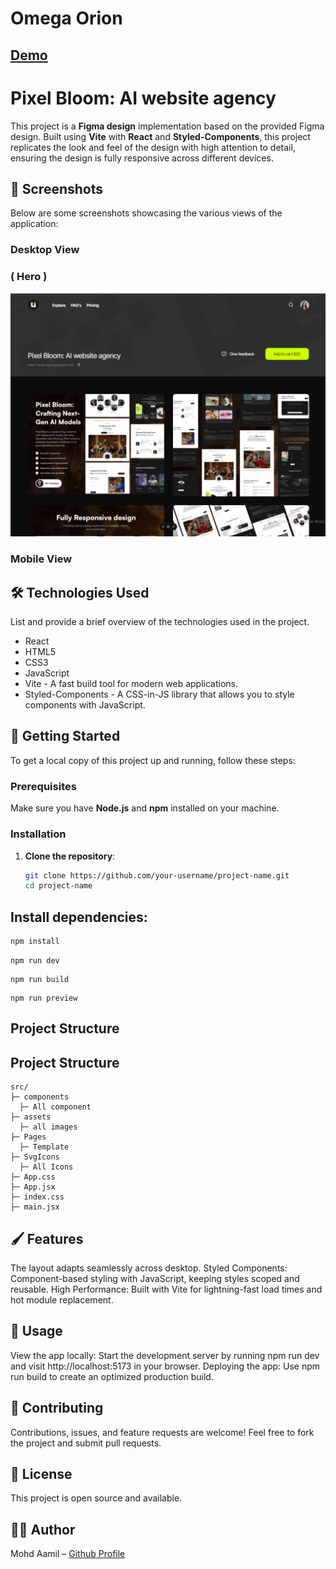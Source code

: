  # Omega Orion

## <a href="https://omega-orion.vercel.app/"> Demo</a> 

# Pixel Bloom: AI website agency

This project is a **Figma design** implementation based on the provided Figma design. Built using **Vite** with **React** and **Styled-Components**, this project replicates the look and feel of the design with high attention to detail, ensuring the design is fully responsive across different devices.

## 📸 Screenshots

Below are some screenshots showcasing the various views of the application:

### Desktop View

###  ( Hero )
<img src="Screenshots\1.png"/>


### Mobile View



## 🛠️ Technologies Used
List and provide a brief overview of the technologies used in the project.

- React
- HTML5
- CSS3
- JavaScript
- Vite - A fast build tool for modern web applications.
- Styled-Components - A CSS-in-JS library that allows you to style components with JavaScript.

## 🚀 Getting Started

To get a local copy of this project up and running, follow these steps:

### Prerequisites

Make sure you have **Node.js** and **npm** installed on your machine.

### Installation

1. **Clone the repository**:
   ```bash
   git clone https://github.com/your-username/project-name.git
   cd project-name
   ```
## Install dependencies:

```bash
npm install
```
```Run the development server:
npm run dev
```
```Build the project for production:
npm run build
```
```Preview the production build:
npm run preview
```
## Project Structure

## Project Structure
```plaintext
src/
├─ components
  ├─ All component
├─ assets
  ├─ all images
├─ Pages
  ├─ Template
├─ SvgIcons
  ├─ All Icons 
├─ App.css
├─ App.jsx
├─ index.css
├─ main.jsx
```


## 🖌️ Features
The layout adapts seamlessly across desktop.
Styled Components: Component-based styling with JavaScript, keeping styles scoped and reusable.
High Performance: Built with Vite for lightning-fast load times and hot module replacement.
## 🌟 Usage
View the app locally: Start the development server by running npm run dev and visit http://localhost:5173 in your browser.
Deploying the app: Use npm run build to create an optimized production build.

## 🤝 Contributing
Contributions, issues, and feature requests are welcome! Feel free to fork the project and submit pull requests.

## 📄 License
This project is open source and available.

## 🧑‍💻 Author
Mohd Aamil – <a href="https://github.com/mohdaamil120"> Github Profile</a> 

